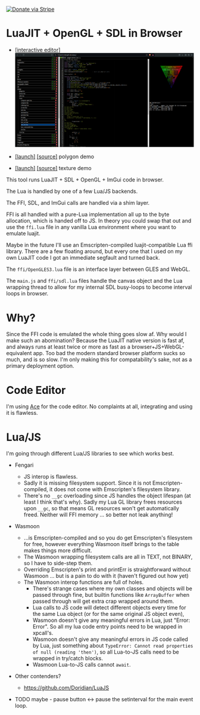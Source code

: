 [![Donate via Stripe](https://img.shields.io/badge/Donate-Stripe-green.svg)](https://buy.stripe.com/00gbJZ0OdcNs9zi288)<br>

# LuaJIT + OpenGL + SDL in Browser

-	[[interactive editor]](https://thenumbernine.github.io/glapp/)
[![](pic.png)](https://thenumbernine.github.io/glapp/)


-	[[launch]](https://thenumbernine.github.io/glapp/?dir=glapp/tests&file=test_es.lua)
	[[source]](https://thenumbernine.github.io/lua/glapp/tests/test_es.lua)
	polygon demo
-	[[launch]](https://thenumbernine.github.io/glapp/?dir=glapp/tests&file=test_tex.lua)
	[[source]](https://thenumbernine.github.io/lua/glapp/tests/test_tex.lua)
	texture demo

This tool runs LuaJIT + SDL + OpenGL + ImGui code in browser.

The Lua is handled by one of a few Lua/JS backends.

The FFI, SDL, and ImGui calls are handled via a shim layer.

FFI is all handled with a pure-Lua implementation all up to the byte allocation, which is handed off to JS.  In theory you could swap that out and use the `ffi.lua` file in any vanilla Lua environment where you want to emulate luajit.

Maybe in the future I'll use an Emscripten-compiled luajit-compatible Lua ffi library.  There are a few floating around, but every one that I used on my own LuaJIT code I got an immediate segfault and turned back.

The `ffi/OpenGLES3.lua` file is an interface layer between GLES and WebGL.

The `main.js` and `ffi/sdl.lua` files handle the canvas object and the Lua wrapping thread to allow for my internal SDL busy-loops to become interval loops in browser.

# Why?

Since the FFI code is emulated the whole thing goes slow af.  Why would I make such an abomination?  Because the LuaJIT native version is fast af, and always runs at least twice or more as fast as a browser+JS+WebGL-equivalent app.
Too bad the modern standard browser platform sucks so much, and is so slow.
I'm only making this for compatability's sake, not as a primary deployment option.

# Code Editor

I'm using [Ace](https://github.com/ajaxorg/ace) for the code editor.  No complaints at all, integrating and using it is flawless.

# Lua/JS

I'm going through different Lua/JS libraries to see which works best.

- Fengari
	- JS interop is flawless.
	- Sadly it is missing filesystem support.  Since it is not Emscripten-compiled, it does not come with Emscripten's filesystem library.
	- There's no `__gc` overloading since JS handles the object lifespan (at least I think that's why).  Sadly my Lua GL library frees resources upon `__gc`, so that means GL resources won't get automatically freed.  Neither will FFI memory ... so better not leak anything!

- Wasmoon
	- ...is Emscripten-compiled and so you do get Emscripten's filesystem for free, however everything Wasmoon itself brings to the table makes things more difficult.
	- The Wasmoon wrapping filesystem calls are all in TEXT, not BINARY, so I have to side-step them.
	- Overriding Emscripten's print and printErr is straightforward without Wasmoon ... but is a pain to do with it (haven't figured out how yet)
	- The Wasmoon interop functions are full of holes.
		- There's strange cases where my own classes and objects will be passed through fine, but builtin functions like `ArrayBuffer` when passed through will get extra crap wrapped around them.
		- Lua calls to JS code will detect different objects every time for the same Lua object (or for the same original JS object even),
		- Wasmoon doesn't give any meaningful errors in Lua, just "Error: Error".  So all my lua code entry points need to be wrapped in xpcall's.
		- Wasmoon doesn't give any meaningful errors in JS code called by Lua, just something about `TypeError: Cannot read properties of null (reading 'then')`, so all Lua-to-JS calls need to be wrapped in try/catch blocks.
		- Wasmoon Lua-to-JS calls cannot `await`.

- Other contenders?
	- https://github.com/Doridian/LuaJS

- TODO maybe - pause button <-> pause the setinterval for the main event loop.
